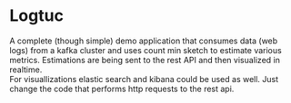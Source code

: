 # Logtuc
A complete (though simple) demo application that consumes data (web logs) from a kafka cluster and uses count min 
sketch to estimate various metrics. Estimations are being sent to the rest API and then visualized in realtime.   
For visuallizations elastic search and kibana could be used as well. Just change the code that performs http requests 
to the rest api.